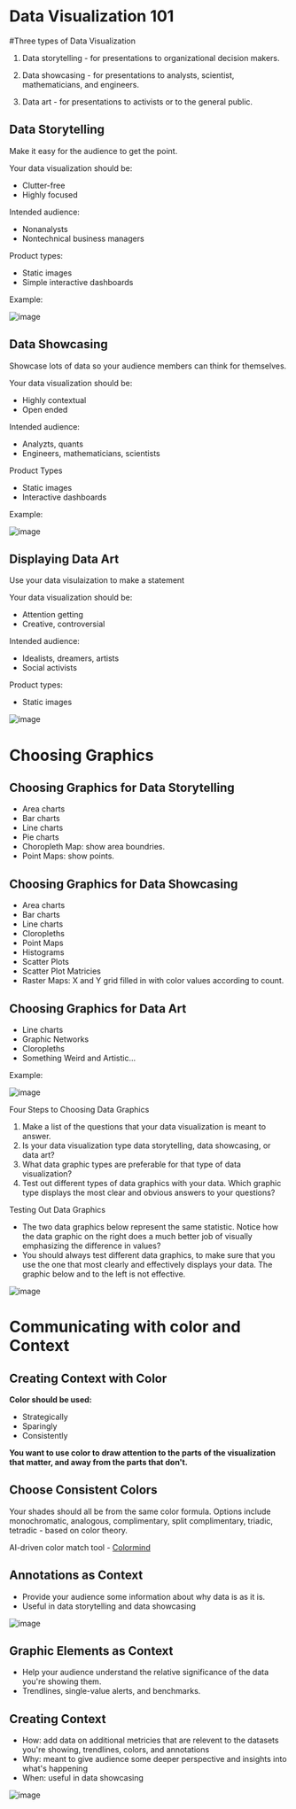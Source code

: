 # Data Visualization 101

#Three types of Data Visualization 

1. Data storytelling - for presentations to organizational decision makers. 

2. Data showcasing - for presentations to analysts, scientist, mathematicians, and engineers.

3. Data art - for presentations to activists or to the general public. 

## Data Storytelling 

Make it easy for the audience to get the point.

Your data visualization should be:

* Clutter-free
* Highly focused

Intended audience:

* Nonanalysts 
* Nontechnical business managers

Product types:

* Static images 
* Simple interactive dashboards

Example: 

![image](https://user-images.githubusercontent.com/76530973/191560585-f2956b3c-7c1d-472a-8377-be0fc8cf15e2.png)

## Data Showcasing 

Showcase lots of data so your audience members can think for themselves. 

Your data visualization should be:

* Highly contextual
* Open ended 

Intended audience:

* Analyzts, quants 
* Engineers, mathematicians, scientists

Product Types

* Static images
* Interactive dashboards

Example:

![image](https://user-images.githubusercontent.com/76530973/191558784-dfa9086e-0201-49b8-850b-15dc3c6535f0.png)

## Displaying Data Art

Use your data visulaization to make a statement

Your data visualization should be:

* Attention getting
* Creative, controversial

Intended audience:

* Idealists, dreamers, artists
* Social activists

Product types:

* Static images

![image](https://user-images.githubusercontent.com/76530973/191561114-33c297bc-9e1b-463b-a9ea-75d7eaa344c0.png)

# Choosing Graphics 

## Choosing Graphics for Data Storytelling

* Area charts
* Bar charts
* Line charts
* Pie charts
* Choropleth Map: show area boundries.
* Point Maps: show points. 

## Choosing Graphics for Data Showcasing 

* Area charts 
* Bar charts
* Line charts
* Cloropleths
* Point Maps
* Histograms
* Scatter Plots 
* Scatter Plot Matricies
* Raster Maps: X and Y grid filled in with color values according to count. 

## Choosing Graphics for Data Art

* Line charts
* Graphic Networks
* Cloropleths
* Something Weird and Artistic... 

Example:

![image](https://user-images.githubusercontent.com/76530973/191565393-44e78894-bb05-4c43-85f9-8b13fe514bfd.png)

Four Steps to Choosing Data Graphics

1. Make a list of the questions that your data visualization is meant to answer.
2. Is your data visualization type data storytelling, data showcasing, or data art?
3. What data graphic types are preferable for that type of data visualization?
4. Test out different types of data graphics with your data. Which graphic type displays the most clear and obvious answers to your questions? 

Testing Out Data Graphics

* The two data graphics below represent the same statistic. Notice how the data graphic  on the right does a much better job of visually emphasizing the difference in values?
* You should always test different data graphics, to make sure that you use the one that most clearly and effectively displays your data. The graphic below and to the left is not effective.

![image](https://user-images.githubusercontent.com/76530973/191566027-eb675ac6-707b-4975-aab9-e0d4c8d60b18.png)

# Communicating with color and Context

## Creating Context with Color

**Color should be used:**

* Strategically
* Sparingly
* Consistently

**You want to use color to draw attention to the parts of the visualization that matter, and away from the parts that don't.**

## Choose Consistent Colors

Your shades should all be from the same color formula. Options include monochromatic, analogous, complimentary, split complimentary, triadic, tetradic - based on color theory. 

AI-driven color match tool - [Colormind](http://colormind.io/)

## Annotations as Context

* Provide your audience some information about why data is as it is.
* Useful in data storytelling and data showcasing

![image](https://user-images.githubusercontent.com/76530973/191567992-aabe2552-1da2-4089-ae69-217c82ad987a.png)

## Graphic Elements as Context

* Help your audience understand the relative significance of the data you're showing them.
* Trendlines, single-value alerts, and benchmarks. 

## Creating Context

* How: add data on additional metricies that are relevent to the datasets you're showing, trendlines, colors, and annotations
* Why: meant to give audience some deeper perspective and insights into what's happening
* When: useful in data showcasing

![image](https://user-images.githubusercontent.com/76530973/191568665-ab849327-5c43-44a6-b3eb-7368d853c8db.png)
